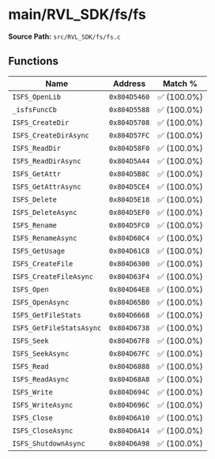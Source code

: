 # main/RVL_SDK/fs/fs

**Source Path:** `src/RVL_SDK/fs/fs.c`

## Functions

| Name | Address | Match % |
|------|---------|---------|
| `ISFS_OpenLib` | `0x804D5460` | :white_check_mark: (100.0%) |
| `_isfsFuncCb` | `0x804D5588` | :white_check_mark: (100.0%) |
| `ISFS_CreateDir` | `0x804D5708` | :white_check_mark: (100.0%) |
| `ISFS_CreateDirAsync` | `0x804D57FC` | :white_check_mark: (100.0%) |
| `ISFS_ReadDir` | `0x804D58F0` | :white_check_mark: (100.0%) |
| `ISFS_ReadDirAsync` | `0x804D5A44` | :white_check_mark: (100.0%) |
| `ISFS_GetAttr` | `0x804D5B8C` | :white_check_mark: (100.0%) |
| `ISFS_GetAttrAsync` | `0x804D5CE4` | :white_check_mark: (100.0%) |
| `ISFS_Delete` | `0x804D5E18` | :white_check_mark: (100.0%) |
| `ISFS_DeleteAsync` | `0x804D5EF0` | :white_check_mark: (100.0%) |
| `ISFS_Rename` | `0x804D5FC0` | :white_check_mark: (100.0%) |
| `ISFS_RenameAsync` | `0x804D60C4` | :white_check_mark: (100.0%) |
| `ISFS_GetUsage` | `0x804D61C8` | :white_check_mark: (100.0%) |
| `ISFS_CreateFile` | `0x804D6300` | :white_check_mark: (100.0%) |
| `ISFS_CreateFileAsync` | `0x804D63F4` | :white_check_mark: (100.0%) |
| `ISFS_Open` | `0x804D64E8` | :white_check_mark: (100.0%) |
| `ISFS_OpenAsync` | `0x804D65B0` | :white_check_mark: (100.0%) |
| `ISFS_GetFileStats` | `0x804D6668` | :white_check_mark: (100.0%) |
| `ISFS_GetFileStatsAsync` | `0x804D6738` | :white_check_mark: (100.0%) |
| `ISFS_Seek` | `0x804D67F8` | :white_check_mark: (100.0%) |
| `ISFS_SeekAsync` | `0x804D67FC` | :white_check_mark: (100.0%) |
| `ISFS_Read` | `0x804D6888` | :white_check_mark: (100.0%) |
| `ISFS_ReadAsync` | `0x804D68A8` | :white_check_mark: (100.0%) |
| `ISFS_Write` | `0x804D694C` | :white_check_mark: (100.0%) |
| `ISFS_WriteAsync` | `0x804D696C` | :white_check_mark: (100.0%) |
| `ISFS_Close` | `0x804D6A10` | :white_check_mark: (100.0%) |
| `ISFS_CloseAsync` | `0x804D6A14` | :white_check_mark: (100.0%) |
| `ISFS_ShutdownAsync` | `0x804D6A98` | :white_check_mark: (100.0%) |
